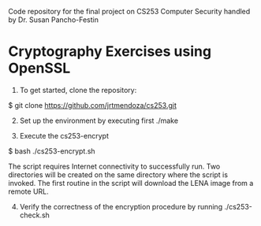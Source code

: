 Code repository for the final project on CS253 Computer Security handled by Dr. Susan Pancho-Festin

# Cryptography Exercises using OpenSSL 
1. To get started, clone the repository: 

$ git clone https://github.com/jrtmendoza/cs253.git

2. Set up the environment by executing first ./make 

3. Execute the cs253-encrypt
 
$ bash ./cs253-encrypt.sh

The script requires Internet connectivity to successfully run. Two directories will be created on the same directory where the script is invoked. The first routine in the script will download the LENA image from a remote URL.   

4. Verify the correctness of the encryption procedure by running ./cs253-check.sh
